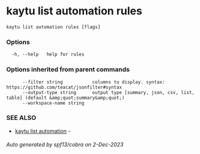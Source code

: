 # kaytu list automation rules



```
kaytu list automation rules [flags]
```

### Options

```
  -h, --help   help for rules
```

### Options inherited from parent commands

```
      --filter string           columns to display. syntax: https://github.com/teacat/jsonfilter#syntax
      --output-type string      output type [summary, json, csv, list, table] (default &amp;quot;summary&amp;quot;)
      --workspace-name string   
```

### SEE ALSO

* [kaytu list automation](kaytu_list_automation)	 - 

###### Auto generated by spf13/cobra on 2-Dec-2023
